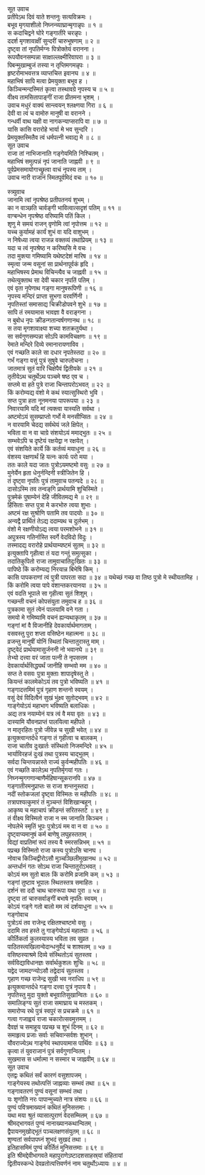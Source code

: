 सूत उवाच  
प्रतीपेऽथ दिवं याते शन्तनुः सत्यविक्रमः ।  
बभूव मृगयाशीलो निघ्नन्व्याघ्रान्मृगान्नृपः ॥ १ ॥  
स कदाचिद्वने घोरे गङ्गातीरे चरन्नृपः ।  
ददर्श मृगशावाक्षीं सुन्दरीं चारुभूषणाम् ॥ २ ॥  
दृष्ट्वा तां नृपतिर्मग्नः पित्रोक्तेयं वरानना ।  
रूपयौवनसम्पन्ना साक्षाल्लक्ष्मीरिवापरा ॥ ३ ॥  
पिबन्मुखाम्बुजं तस्या न तृप्तिमगमन्नृपः ।  
हृष्टरोमाभवत्तत्र व्याप्तचित्त इवानघ ॥ ४ ॥  
महाभिषं सापि मत्वा प्रेमयुक्ता बभूव ह ।  
किञ्चिन्मन्दस्मितं कृत्वा तस्थावग्रे नृपस्य च ॥ ५ ॥  
वीक्ष्य तामसितापाङ्गीं राजा प्रीतमना भृशम् ।  
उवाच मधुरं वाक्यं सान्त्वयन् श्लक्ष्णया गिरा ॥ ६ ॥  
देवी वा त्वं च वामोरु मानुषी वा वरानने ।  
गन्धर्वी वाथ यक्षी वा नागकन्याप्सरापि वा ॥ ७ ॥  
यासि कासि वरारोहे भार्या मे भव सुन्दरि ।  
प्रेमयुक्तस्मितैव त्वं धर्मपत्नी भवाद्य मे ॥ ८ ॥  
सूत उवाच  
राजा तां नाभिजानाति गङ्गेयमिति निश्चितम् ।  
महाभिषं समुत्पन्नं नृपं जानाति जाह्नवी ॥ ९ ॥  
पूर्वप्रेमसमायोगाच्छ्रुत्वा वाचं नृपस्य ताम् ।  
उवाच नारी राजानं स्मितपूर्वमिदं वचः ॥ १० ॥  
  
स्त्र्युवाच  
जानामि त्वां नृपश्रेष्ठ प्रतीपतनयं शुभम् ।  
का न वाञ्छति चार्वङ्गी भावित्वात्सदृशं पतिम् ॥ ११ ॥  
वाग्बन्धेन नृपश्रेष्ठ वरिष्यामि पतिं किल ।  
शृणु मे समयं राजन् वृणोमि त्वां नृपोत्तम ॥ १२ ॥  
यच्च कुर्यामहं कार्यं शुभं वा यदि वाशुभम् ।  
न निषेध्या त्वया राजन्न वक्तव्यं तथाप्रियम् ॥ १३ ॥  
यदा च त्वं नृपश्रेष्ठ न करिष्यसि मे वचः ।  
तदा मुक्त्या गमिष्यामि यथेष्टदेशं मारिष ॥ १४ ॥  
स्मृत्वा जन्म वसूनां सा प्रार्थनापूर्वकं हृदि ।  
महाभिषस्य प्रेमाथ विचिन्त्यैव च जाह्नवी ॥ १५ ॥  
तथेत्युक्ताथ सा देवी चकार नृपतिं पतिम् ।  
एवं वृता नृपेणाथ गङ्गा मानुषरूपिणी ॥ १६ ॥  
नृपस्य मन्दिरं प्राप्ता सुभगा वरवर्णिनी ।  
नृपतिस्तां समासाद्य चिक्रीडोपवने शुभे ॥ १७ ॥  
सापि तं रमयामास भावज्ञा वै वराङ्गना ।  
न बुबोध नृपः क्रीडन्गतान्वर्षगणानथ ॥ १८ ॥  
स तया मृगशावाक्ष्या शच्या शतक्रतुर्यथा ।  
सा सर्वगुणसम्पन्ना सोऽपि कामविचक्षणः ॥ १९ ॥  
रेमाते मन्दिरे दिव्ये रमानारायणाविव ।  
एवं गच्छति काले सा दधार नृपतेस्तदा ॥ २० ॥  
गर्भं गङ्गा वसुं पुत्रं सुषुवे चारुलोचना ।  
जातमात्रं सुतं वारि चिक्षेपैवं द्वितीयके ॥ २१ ॥  
तृतीयेऽथ चतुर्थेऽथ पञ्चमे षष्ठ एव च ।  
सप्तमे वा हते पुत्रे राजा चिन्तापरोऽभवत् ॥ २२ ॥  
किं करोम्यद्य वंशो मे कथं स्यात्सुस्थिरो भुवि ।  
सप्त पुत्रा हता नूनमनया पापरूपया ॥ २३ ॥  
निवारयामि यदि मां त्यक्त्वा यास्यति सर्वथा ।  
अष्टमोऽयं सुसम्प्राप्तो गर्भो मे मनसीप्सितः ॥ २४ ॥  
न वारयामि चेदद्य सर्वथेयं जले क्षिपेत् ।  
भविता वा न वा चाग्रे संशयोऽयं ममाद्‌भुतः ॥ २५ ॥  
सम्भवेऽपि च दृष्टेयं रक्षयेद्वा न रक्षयेत् ।  
एवं संशयिते कार्ये किं कर्तव्यं मयाधुना ॥ २६ ॥  
वंशस्य रक्षणार्थं हि यत्नः कार्यः परो मया ।  
ततः काले यदा जातः पुत्रोऽयमष्टमो वसुः ॥ २७ ॥  
मुनेर्येन हृता धेनुर्नन्दिनी स्त्रीजितेन हि ।  
तं दृष्ट्वा नृपतिः पुत्रं तामुवाच पतन्पदे ॥ २८ ॥  
दासोऽस्मि तव तन्वङ्‌गि प्रार्थयामि शुचिस्मिते ।  
पुत्रमेकं पुषाम्येनं देहि जीवितमद्य मे ॥ २९ ॥  
हिंसिताः सप्त पुत्रा मे करभोरु त्वया शुभाः ।  
अष्टमं रक्ष सुश्रोणि पतामि तव पादयोः ॥ ३० ॥  
अन्यद्वै प्रार्थितं तेऽद्य ददाम्यथ च दुर्लभम् ।  
वंशो मे रक्षणीयोऽद्य त्वया परमशोभने ॥ ३१ ॥  
अपुत्रस्य गतिर्नास्ति स्वर्गे वेदविदो विदुः ।  
तस्मादद्य वरारोहे प्रार्थयाम्यष्टमं सुतम् ॥ ३२ ॥  
इत्युक्तापि गृहीत्वा तं यदा गन्तुं समुत्सुका ।  
तदातिकुपितो राजा तामुवाचातिदुःखितः ॥ ३३ ॥  
पापिष्ठे किं करोम्यद्य निरयान्न बिभेषि किम् ।  
कासि पापकराणां त्वं पुत्री पापरता सदा ॥ ३४ ॥
यथेच्छं गच्छ वा तिष्ठ पुत्रो मे स्थीयतामिह ।  
किं करोमि त्वया पापे वंशान्तकरयानया ॥ ३५ ॥  
एवं वदति भूपाले सा गृहीत्वा सुतं शिशुम् ।  
गच्छन्ती वचनं कोपसंयुता तमुवाच ह ॥ ३६ ॥  
पुत्रकामा सुतं त्वेनं पालयामि वने गता ।  
समयो मे गमिष्यामि वचनं ह्यन्यथाकृतम् ॥ ३७ ॥  
गङ्गां मां वै विजानीहि देवकार्यार्थमागताम् ।  
वसवस्तु पुरा शप्ता वसिष्ठेन महात्मना ॥ ३८ ॥  
व्रजन्तु मानुषीं योनिं स्थितां चिन्तातुरास्तु माम् ।  
दृष्ट्वेदं प्रार्थयामासुर्जननी नो भवानघे ॥ ३९ ॥  
तेभ्यो दत्त्वा वरं जाता पत्नी ते नृपसत्तम ।  
देवकार्यार्थसिद्ध्यर्थं जानीहि सम्भवो मम ॥ ४० ॥  
सप्त ते वसवः पुत्रा मुक्ताः शापादृषेस्तु ते ।  
कियन्तं कालमेकोऽयं तव पुत्रो भविष्यति ॥ ४१ ॥  
गङ्गादत्तमिमं पुत्रं गृहाण शन्तनो स्वयम् ।  
वसुं देवं विदित्वैनं सुखं भुंक्ष्व सुतोद्‌भवम् ॥ ४२ ॥  
गाङ्गेयोऽयं महाभाग भविष्यति बलाधिकः ।  
अद्य तत्र नयाम्येनं यत्र त्वं वै मया वृतः ॥ ४३ ॥  
दास्यामि यौवनप्राप्तं पालयित्वा महीपते ।  
न मातृरहितः पुत्रो जीवेन्न च सुखी भवेत् ॥ ४४ ॥  
इत्युक्त्वान्तर्दधे गङ्गा तं गृहीत्वा च बालकम् ।  
राजा चातीव दुःखार्तः संस्थितो निजमन्दिरे ॥ ४५ ॥  
भार्याविरहजं दुःखं तथा पुत्रस्य चाद्‌भुतम् ।  
सर्वदा चिन्तयन्नास्ते राज्यं कुर्वन्महीपतिः ॥ ४६ ॥  
एवं गच्छति कालेऽथ नृपतिर्मृगयां गतः ।  
निघ्नन्मृगगणान्बाणैर्महिषान्सूकरानपि ॥ ४७ ॥  
गङ्गातीरमनुप्राप्तः स राजा शन्तनुस्तदा ।  
नदीं स्तोकजलां दृष्ट्वा विस्मितः स महीपतिः ॥ ४८ ॥  
तत्रापश्यत्कुमारं तं मुञ्चन्तं विशिखान्बहून् ।  
आकृष्य च महाचापं क्रीडन्तं सरितस्तटे ॥ ४९ ॥  
तं वीक्ष्य विस्मितो राजा न स्म जानाति किञ्चन ।  
नोपलेभे स्मृतिं भूपः पुत्रोऽयं मम वा न वा ॥ ५० ॥  
दृष्ट्वाप्यमानुषं कर्म बाणेषु लघुहस्तताम् ।  
विद्यां वाप्रतिमां रूपं तस्य वै स्मरसन्निभम् ॥ ५१ ॥  
पप्रच्छ विस्मितो राजा कस्य पुत्रोऽसि चानघ ।  
नोवाच किञ्चिद्वीरोऽसौ मुञ्चञ्छिलीमुखानथ ॥ ५२ ॥  
अन्तर्धानं गतः सोऽथ राजा चिन्तातुरोऽभवत् ।  
कोऽयं मम सुतो बालः किं करोमि व्रजामि कम् ॥ ५३ ॥  
गङ्गां तुष्टाव भूपालः स्थितस्तत्र समाहितः ।  
दर्शनं सा ददौ चाथ चारुरूपा यथा पुरा ॥ ५४ ॥  
दृष्ट्वा तां चारुसर्वाङ्गीं बभाषे नृपतिः स्वयम् ।  
कोऽयं गङ्गे गतो बालो मम त्वं दर्शयाधुना ॥ ५५ ॥  
गङ्गोवाच  
पुत्रोऽयं तव राजेन्द्र रक्षितश्चाष्टमो वसुः ।  
ददामि तव हस्ते तु गाङ्गेयोऽयं महातपाः ॥ ५६ ॥  
कीर्तिकर्ता कुलस्यास्य भविता तव सुव्रत ।  
पाठितस्त्वखिलान्वेदान्धनुर्वेदं च शाश्वतम् ॥ ५७ ॥  
वसिष्ठस्याश्रमे दिव्ये संस्थितोऽयं सुतस्तव ।  
सर्वविद्याविधानज्ञः सर्वार्थकुशलः शुचिः ॥ ५८ ॥  
यद्वेद जामदग्न्योऽसौ तद्वेदायं सुतस्तव ।  
गृहाण गच्छ राजेन्द्र सुखी भव नराधिप ॥ ५९ ॥  
इत्युक्त्वान्तर्दधे गङ्गा दत्त्वा पुत्रं नृपाय वै ।  
नृपतिस्तु मुदा युक्तो बभूवातिसुखान्वितः ॥ ६० ॥  
समालिङ्ग्य सुतं राजा समाघ्राय च मस्तकम् ।  
समारोप्य रथे पुत्रं स्वपुरं स प्रचक्रमे ॥ ६१ ॥  
गत्वा गजाह्वयं राजा चकारोत्सवमुत्तमम् ।  
दैवज्ञं च समाहूय पप्रच्छ च शुभं दिनम् ॥ ६२ ॥  
समाहृत्य प्रजाः सर्वाः सचिवान्सर्वशः शुभान् ।  
यौवराज्येऽथ गाङ्गेयं स्थापयामास पार्थिवः ॥ ६३ ॥  
कृत्वा तं युवराजानं पुत्रं सर्वगुणान्वितम् ।  
सुखमास स धर्मात्मा न सस्मार च जाह्नवीम् ॥ ६४ ॥  
सूत उवाच  
एतद्वः कथितं सर्वं कारणं वसुशापजम् ।  
गाङ्गेयस्य तथोत्पत्तिं जाह्नव्याः सम्भवं तथा ॥ ६५ ॥  
गङ्गावतरणं पुण्यं वसूनां सम्भवं तथा ।  
यः शृणोति नरः पापान्मुच्यते नात्र संशयः ॥ ६६ ॥  
पुण्यं पवित्रमाख्यानं कथितं मुनिसत्तमाः ।  
यथा मया श्रुतं व्यासात्पुराणं वेदसम्मितम् ॥ ६७ ॥  
श्रीमद्‌भागवतं पुण्यं नानाख्यानकथान्वितम् ।  
द्वैपायनमुखोद्‌भूतं पञ्चलक्षणसंयुतम् ॥ ६८ ॥  
शृण्वतां सर्वपापघ्नं शुभदं सुखदं तथा ।  
इतिहासमिमं पुण्यं कीर्तितं मुनिसत्तमाः ॥ ६९ ॥  
इति श्रीमद्देवीभागवते महापुराणेऽष्टादशसाहस्र्यां संहितायां  
द्वितीयस्कन्धे देवव्रतोत्पत्तिवर्णनं नाम चतुर्थोऽध्यायः ॥ ४ ॥
